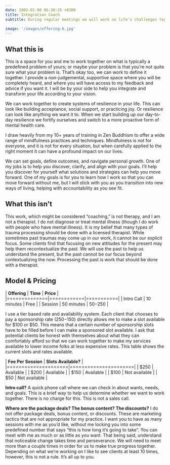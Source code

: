 ```yaml
---
date: 2002-01-08 06:20:35 +0300
title: Integration Coach
subtitle: During regular meetings we will work on life's challenges together

image: '/images/offering-6.jpg'
---
```


## What this is

This is a space for you and me to work together on what is typically a predefined problem of yours; or maybe your problem is that you’re not quite sure what your problem is. That’s okay too, we can work to define it together. I provide a non-judgemental, supportive space where you will be completely heard, and where you will have access to my feedback and advice if you want it. I will be by your side to help you integrate and transform your life according to your vision. 

We can work together to create systems of resilience in your life. This can look like building acceptance, social support, or practicing joy. Or resilience can look like anything we want it to. When we start building up our day-to-day resilience we fortify ourselves and switch to a more proactive form of mental health care.

I draw heavily from my 10+ years of training in Zen Buddhism to offer a wide range of mindfulness practices and techniques. Mindfulness is not for everyone, and it is not for every situation, but when carefully applied to the right moment it can have a profound impact on our lives.

We can set goals, define outcomes, and navigate personal growth. One of my jobs is to help you discover, clarify, and align with your goals. I’ll help you discover for yourself what solutions and strategies can help you move forward. One of my goals is for you to  learn how I work so that you can move forward without me, but  I will stick with you as you transition into new ways of living, helping with accountability as you see fit.


## What this isn't

This work, which might be considered “coaching,” is not therapy, and I am not a therapist. I do not diagnose or treat mental illness (though I do work with people who have mental illness). It is my belief that many types of trauma processing should be done with a licensed therapist. While sometimes past traumas may come up in our work, it cannot be our explicit focus. Some clients find that focusing on new attitudes for the present may help them recontextualize the past. We will use the past to help us understand the present, but the past cannot be our focus beyond contextualizing the now. Processing the past is work that should be done with a therapist.


## Model & Pricing

| **Offering** | **Time**   | **Price** |
|==============|============|===========|
| Intro Call   | 10 minutes | Free      |
| Session      | 50 minutes | $50-$250 |

I use a tier based rate and availability system. Each client that chooses to pay a sponsorship rate ($250-$150) directly allows me to make a slot available for $100 or $50. This means that a certain number of sponsorship slots have to be filled before I can make a sponsored slot available. I ask that potential clients be honest with themselves about what they can comfortably afford so that we can work together to make my services available to lower income folks at less expensive rates. This table shows the current slots and rates available. 

 | **Fee Per Session** | **Slots Available?** |
 |=====================|======================|
 | $250                | Available            |
 | $200                | Available            |
 | $150                | Available            |
 | $100                | Not available        |
 | $50                 | Not available        |

**Intro call?** A quick phone call where we can check in about wants, needs, and goals. This is a  brief way to help us determine whether we want to work together. There is no charge for this. This is not a sales call.

**Where are the package deals? The bonus content? The discounts?** I do not offer package deals, bonus content, or discounts. These are marketing tactics that are not appropriate for my practice. I want you to have as many sessions with me as you’d like, without me locking you into some predefined number that says “this is how long it’s going to take”. You can meet with me as much or as little as you want. That being said, understand that noticeable change takes time and perseverance. We will need to meet more than a couple times in order for us to make true progress together. Depending on what we’re working on I like to see clients at least 10 times, however, this is not a rule. It’s all up to you.















